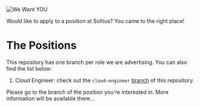 ![We Want YOU](https://raw.githubusercontent.com/soltius/hiring/master/sam.jpg)

Would like to apply to a position at Soltius? You came to the right place!

# The Positions

This repository has one branch per role we are advertising. You can also find the list below:

1. Cloud Engineer: check out the `cloud-engineer` [branch](https://github.com/soltius/hiring/tree/cloud-engineer) of this repository.

Please go to the branch of the position you're interested in. More information will be available there...
